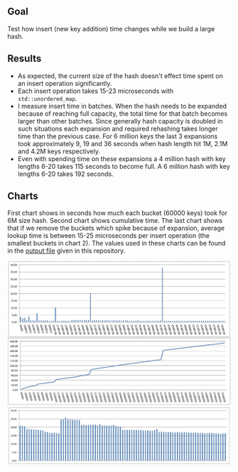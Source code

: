 ## Goal

Test how insert (new key addition) time changes while we build a large hash. 

## Results

* As expected, the current size of the hash doesn't effect time spent on an insert operation significantly. 
* Each insert operation takes 15-23 microseconds with `std::unordered_map`.  
* I measure insert time in batches. When the hash needs to be expanded because of reaching full capacity, 
the total time for that batch becomes larger than other batches. Since generally hash capacity is doubled in such situations 
each expansion and required rehashing takes longer time than the previous case. For 6 million keys the last 3 expansions took
approximately 9, 19 and 36 seconds when hash length hit 1M, 2.1M and 4.2M keys respectively. 
* Even with spending time on these expansions a 4 million hash with key lengths 6-20 takes 115 seconds to become full. 
A 6 million hash with key lengths 6-20 takes 192 seconds.

## Charts

First chart shows in seconds how much each bucket (60000 keys) took for 6M size hash. Second chart shows cumulative time. 
The last chart shows that if we remove the buckets which spike because of expansion, average lookup time is between 15-25 microseconds per insert operation (the smallest buckets in chart 2). The values used in these charts can be found in the [output file](keys_6M_L6-25.txt_times.txt) given in this repository.

![insert chart](../charts/insert1.jpg)
![insert chart2](../charts/insert2.jpg)



